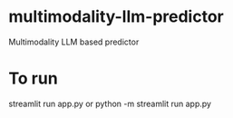 # multimodality-llm-predictor
Multimodality LLM based predictor

# To run
streamlit run app.py or python -m streamlit run app.py
